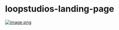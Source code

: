 # loopstudios-landing-page
[![image.png](https://i.postimg.cc/cH77H3zL/image.png)](https://postimg.cc/MMTf3nxC)
